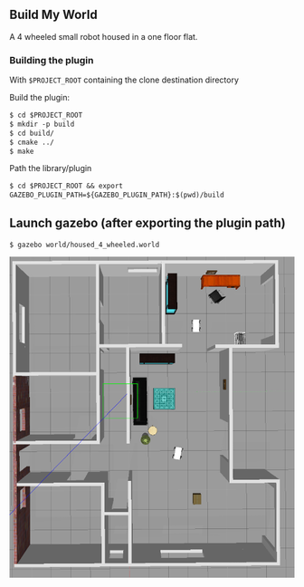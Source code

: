 ## Build My World

A 4 wheeled small robot housed in a one floor flat.


### Building the plugin

With `$PROJECT_ROOT` containing the clone destination directory

Build the plugin:

```shell
$ cd $PROJECT_ROOT
$ mkdir -p build
$ cd build/
$ cmake ../
$ make
```
Path the library/plugin

``` shell
$ cd $PROJECT_ROOT && export GAZEBO_PLUGIN_PATH=${GAZEBO_PLUGIN_PATH}:$(pwd)/build
```

## Launch gazebo (after exporting the plugin path)
```shell
$ gazebo world/housed_4_wheeled.world
```

![housed4wheeled](images/housed_4_wheeled.png)

